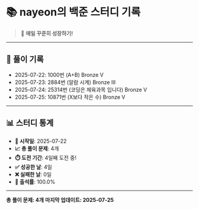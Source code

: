 # 📚 nayeon의 백준 스터디 기록

> 🎯 **매일 꾸준히 성장하기!**

---

## 📅 풀이 기록

- 2025-07-22: 1000번 (A+B) Bronze V
- 2025-07-23: 2884번 (알람 시계) Bronze III
- 2025-07-24: 25314번 (코딩은 체육과목 입니다) Bronze V
- 2025-07-25: 10871번 (X보다 작은 수) Bronze V

---

## 📊 스터디 통계

- **📅 시작일**: 2025-07-22
- **📈 총 풀이 문제**: 4개
- **⏱️ 도전 기간**: 4일째 도전 중!
- **✅ 성공한 날**: 4일
- **❌ 실패한 날**: 0일
- **🎯 출석률**: 100.0%

---

**총 풀이 문제: 4개**
**마지막 업데이트: 2025-07-25**

